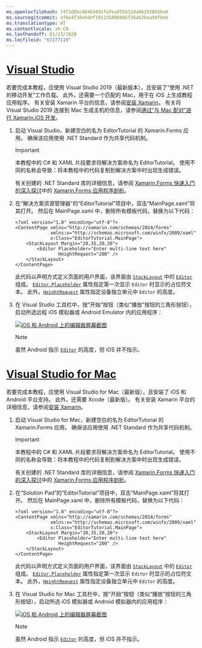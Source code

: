 ```yaml
---
ms.openlocfilehash: 7471d6bc66463091fafea855b12da06292055be6
ms.sourcegitcommit: 3f0e4f10e5def19122588bb05f26ab2baa9df6eb
ms.translationtype: HT
ms.contentlocale: zh-CN
ms.lasthandoff: 01/23/2020
ms.locfileid: "67277119"
---
```

# <a name="visual-studiotabvswin"></a>[Visual Studio](#tab/vswin)

若要完成本教程，应使用 Visual Studio 2019（最新版本），且安装了“使用 .NET 的移动开发”工作负载。 此外，还需要一个匹配的 Mac，用于在 iOS 上生成教程应用程序。 有关安装 Xamarin 平台的信息，请参阅[安装 Xamarin](~/get-started/installation/index.md)。 有关将 Visual Studio 2019 连接到 Mac 生成主机的信息，请参阅[通过“与 Mac 配对”进行 Xamarin.iOS 开发](~/ios/get-started/installation/windows/connecting-to-mac/index.md)。

1. 启动 Visual Studio，新建空白的名为 EditorTutorial 的 Xamarin.Forms 应用。 确保该应用使用 .NET Standard 作为共享代码机制。

    > [!IMPORTANT]
    > 本教程中的 C# 和 XAML 片段要求将解决方案命名为 EditorTutorial。 使用不同的名称会导致：将本教程中的代码复制到解决方案中时出现生成错误。

    有关创建的 .NET Standard 库的详细信息，请参阅 [Xamarin.Forms 快速入门的深入探讨](~/get-started/first-app/index.md)中的 [Xamarin.Forms 应用程序剖析](~/get-started/first-app/index.md)。

1. 在“解决方案资源管理器”的“EditorTutorial”项目中，双击“MainPage.xaml”将其打开。 然后在 MainPage.xaml 中，删除所有模板代码，替换为以下代码：

    ```xaml
    <?xml version="1.0" encoding="utf-8"?>
    <ContentPage xmlns="http://xamarin.com/schemas/2014/forms"
                 xmlns:x="http://schemas.microsoft.com/winfx/2009/xaml"
                 x:Class="EditorTutorial.MainPage">
        <StackLayout Margin="20,35,20,20">
            <Editor Placeholder="Enter multi-line text here"
                    HeightRequest="200" />
        </StackLayout>
    </ContentPage>
    ```

    此代码以声明方式定义页面的用户界面，该界面由 [`StackLayout`](xref:Xamarin.Forms.StackLayout) 中的 [`Editor`](xref:Xamarin.Forms.Editor) 组成。 [`Editor.Placeholder`](xref:Xamarin.Forms.Editor.Placeholder) 属性指定第一次显示 `Editor` 时显示的占位符文本。 此外，[`HeightRequest`](xref:Xamarin.Forms.VisualElement) 属性指定设备独立单元中 `Editor` 的高度。

1. 在 Visual Studio 工具栏中，按“开始”按钮（类似“播放”按钮的三角形按钮），启动所选远程 iOS 模拟器或 Android Emulator 内的应用程序：

    [![iOS 和 Android 上的编辑器屏幕截图](../images/create-editor.png "包含占位符文本的编辑器")](../images/create-editor-large.png#lightbox "包含占位符文本的编辑器")

    > [!NOTE]
    > 虽然 Android 指示 [`Editor`](xref:Xamarin.Forms.Editor) 的高度，但 iOS 并不指示。

# <a name="visual-studio-for-mactabvsmac"></a>[Visual Studio for Mac](#tab/vsmac)

若要完成本教程，应使用 Visual Studio for Mac（最新版），且安装了 iOS 和 Android 平台支持。 此外，还需要 Xcode（最新版）。 有关安装 Xamarin 平台的详细信息，请参阅[安装 Xamarin](~/get-started/installation/index.md)。

1. 启动 Visual Studio for Mac，新建空白的名为 EditorTutorial 的 Xamarin.Forms 应用。 确保该应用使用 .NET Standard 作为共享代码机制。

    > [!IMPORTANT]
    > 本教程中的 C# 和 XAML 片段要求将解决方案命名为 EditorTutorial。 使用不同的名称会导致：将本教程中的代码复制到解决方案中时出现生成错误。

    有关创建的 .NET Standard 库的详细信息，请参阅 [Xamarin.Forms 快速入门的深入探讨](~/get-started/first-app/index.md)中的 [Xamarin.Forms 应用程序剖析](~/get-started/first-app/index.md)。

1. 在“Solution Pad”的“EditorTutorial”项目中，双击“MainPage.xaml”将其打开。 然后在 MainPage.xaml 中，删除所有模板代码，替换为以下代码：

    ```xaml
    <?xml version="1.0" encoding="utf-8"?>
    <ContentPage xmlns="http://xamarin.com/schemas/2014/forms"
                 xmlns:x="http://schemas.microsoft.com/winfx/2009/xaml"
                 x:Class="EditorTutorial.MainPage">
        <StackLayout Margin="20,35,20,20">
            <Editor Placeholder="Enter multi-line text here"
                    HeightRequest="200" />
        </StackLayout>
    </ContentPage>
    ```

    此代码以声明方式定义页面的用户界面，该界面由 [`StackLayout`](xref:Xamarin.Forms.StackLayout) 中的 [`Editor`](xref:Xamarin.Forms.Editor) 组成。 [`Editor.Placeholder`](xref:Xamarin.Forms.Editor.Placeholder) 属性指定第一次显示 `Editor` 时显示的占位符文本。 此外，[`HeightRequest`](xref:Xamarin.Forms.VisualElement) 属性指定设备独立单元中 `Editor` 的高度。

1. 在 Visual Studio for Mac 工具栏中，按“开始”按钮（类似“播放”按钮的三角形按钮），启动所选 iOS 模拟器或 Android 模拟器内的应用程序：

    [![iOS 和 Android 上的编辑器屏幕截图](../images/create-editor.png "包含占位符文本的编辑器")](../images/create-editor-large.png#lightbox "包含占位符文本的编辑器")

    > [!NOTE]
    > 虽然 Android 指示 [`Editor`](xref:Xamarin.Forms.Editor) 的高度，但 iOS 并不指示。
